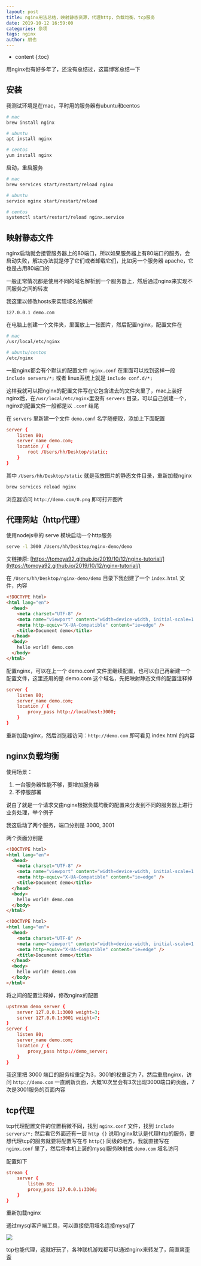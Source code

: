 ```yaml
---
layout: post
title: nginx用法总结，映射静态资源，代理http，负载均衡，tcp服务
date: 2019-10-12 16:59:00
categories: 杂项
tags: nginx
author: 朋也
---
```


* content
{:toc}

用nginx也有好多年了，还没有总结过，这篇博客总结一下





## 安装

我测试环境是在mac，平时用的服务器有ubuntu和centos

```bash
# mac
brew install nginx

# ubuntu
apt install nginx

# centos
yum install nginx
```

启动，重启服务

```bash
# mac
brew services start/restart/reload nginx

# ubuntu
service nginx start/restart/reload

# centos
systemctl start/restart/reload nginx.service
```

## 映射静态文件

nginx启动就会接管服务器上的80端口，所以如果服务器上有80端口的服务，会启动失败，解决办法就是停了它们或者卸载它们，比如另一个服务器 apache，它也是占用80端口的

一般正常情况都是使用不同的域名解析到一个服务器上，然后通过nginx来实现不同服务之间的转发

我这里以修改hosts来实现域名的解析

```
127.0.0.1 demo.com
```

在电脑上创建一个文件夹，里面放上一张图片，然后配置nginx，配置文件在

```bash
# mac
/usr/local/etc/nginx

# ubuntu/centos
/etc/nginx
```

一般nginx都会有个默认的配置文件 `nginx.conf` 在里面可以找到这样一段 `include servers/*;` 或者 linux系统上就是 `include conf.d/*;`

这样我就可以把nginx的配置文件写在它包含进去的文件夹里了，mac上装好nginx后，在`/usr/local/etc/nginx`里没有 `servers` 目录，可以自己创建一个，nginx的配置文件一般都是以 `.conf` 结尾

在 `servers` 里新建一个文件 `demo.conf` 名字随便取，添加上下面配置

```conf
server {
    listen 80;
    server_name demo.com;
    location / {
        root /Users/hh/Desktop/static;
    }
}
```

其中 `/Users/hh/Desktop/static` 就是我放图片的静态文件目录，重新加载nginx

```bash
brew services reload nginx
```

浏览器访问 `http://demo.com/0.png` 即可打开图片

## 代理网站（http代理）

使用nodejs中的 serve 模块启动一个http服务

```bash
serve -l 3000 /Users/hh/Desktop/nginx-demo/demo
```

文链接原: [https://tomoya92.github.io/2019/10/12/nginx-tutorial/](https://tomoya92.github.io/2019/10/12/nginx-tutorial/)


在 `/Users/hh/Desktop/nginx-demo/demo` 目录下我创建了一个 `index.html` 文件，内容

```html
<!DOCTYPE html>
<html lang="en">
  <head>
    <meta charset="UTF-8" />
    <meta name="viewport" content="width=device-width, initial-scale=1.0" />
    <meta http-equiv="X-UA-Compatible" content="ie=edge" />
    <title>Document demo</title>
  </head>
  <body>
    hello world! demo.com
  </body>
</html>
```

配置nginx，可以在上一个 demo.conf 文件里继续配置，也可以自己再新建一个配置文件，这里还用的是 demo.com 这个域名，先把映射静态文件的配置注释掉

```conf
server {
    listen 80;
    server_name demo.com;
    location / {
        proxy_pass http://localhost:3000;
    }
}
```

重新加载nginx，然后浏览器访问：`http://demo.com` 即可看见 index.html 的内容

## nginx负载均衡

使用场景：

1. 一台服务器性能不够，要增加服务器
2. 不停服部署

说白了就是一个请求交由nginx根据负载均衡的配置来分发到不同的服务器上进行业务处理，举个例子

我这启动了两个服务，端口分别是 3000, 3001

两个页面分别是

```html
<!DOCTYPE html>
<html lang="en">
  <head>
    <meta charset="UTF-8" />
    <meta name="viewport" content="width=device-width, initial-scale=1.0" />
    <meta http-equiv="X-UA-Compatible" content="ie=edge" />
    <title>Document demo</title>
  </head>
  <body>
    hello world! demo.com
  </body>
</html>
```

```html
<!DOCTYPE html>
<html lang="en">
  <head>
    <meta charset="UTF-8" />
    <meta name="viewport" content="width=device-width, initial-scale=1.0" />
    <meta http-equiv="X-UA-Compatible" content="ie=edge" />
    <title>Document demo</title>
  </head>
  <body>
    hello world! demo1.com
  </body>
</html>
```

将之间的配置注释掉，修改nginx的配置

```conf
upstream demo_server {
    server 127.0.0.1:3000 weight=3;
    server 127.0.0.1:3001 weight=7;
}
server {
    listen 80;
    server_name demo.com;
    location / {
        proxy_pass http://demo_server;
    }
}
```

我这里把 3000 端口的服务权重定为3，3001的权重定为 7，然后重启nginx，访问 `http://demo.com` 一直刷新页面，大概10次里会有3次出现3000端口的页面，7次是3001服务的页面内容

## tcp代理

tcp代理配置文件的位置稍微不同，找到 `nginx.conf` 文件，找到 `include servers/*;` 然后看它外面还有一层 `http {}` 说明nginx默认是代理http的服务，要想代理tcp的服务就要将配置写在与 `http{}` 同级的地方，我就直接写在 `nginx.conf` 里了，然后将本机上装的mysql服务映射成 `demo.com` 域名访问

配置如下

```conf
stream {
    server {
        listen 80;
        proxy_pass 127.0.0.1:3306;
    }
}
```

重新加载nginx

通过mysql客户端工具，可以直接使用域名连接mysql了

![](https://tomoya92.github.io/assets/QQ20191012-174927@2x.png)

tcp也能代理，这就好玩了，各种联机游戏都可以通过nginx来转发了，简直爽歪歪

